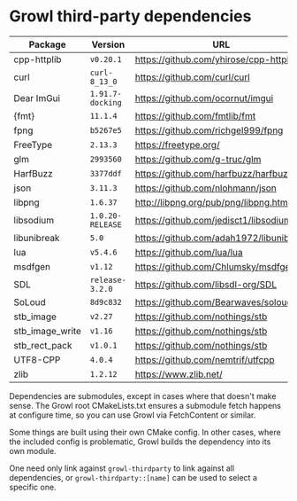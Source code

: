 # Growl third-party dependencies

| Package         | Version          | URL                                     |
|-----------------|------------------|-----------------------------------------|
| cpp-httplib     | `v0.20.1`        | https://github.com/yhirose/cpp-httplib  |
| curl            | `curl-8_13_0`    | https://github.com/curl/curl            |
| Dear ImGui      | `1.91.7-docking` | https://github.com/ocornut/imgui        |
| {fmt}           | `11.1.4`         | https://github.com/fmtlib/fmt           |
| fpng            | `b5267e5`        | https://github.com/richgel999/fpng      |
| FreeType        | `2.13.3`         | https://freetype.org/                   |
| glm             | `2993560`        | https://github.com/g-truc/glm           |
| HarfBuzz        | `3377ddf`        | https://github.com/harfbuzz/harfbuzz    |
| json            | `3.11.3`         | https://github.com/nlohmann/json        |
| libpng          | `1.6.37`         | http://libpng.org/pub/png/libpng.html   |
| libsodium       | `1.0.20-RELEASE` | https://github.com/jedisct1/libsodium   |
| libunibreak     | `5.0`            | https://github.com/adah1972/libunibreak |
| lua             | `v5.4.6`         | https://github.com/lua/lua              |
| msdfgen         | `v1.12`          | https://github.com/Chlumsky/msdfgen/    |
| SDL             | `release-3.2.0`  | https://github.com/libsdl-org/SDL       |
| SoLoud          | `8d9c832`        | https://github.com/Bearwaves/soloud     |
| stb_image       | `v2.27`          | https://github.com/nothings/stb         |
| stb_image_write | `v1.16`          | https://github.com/nothings/stb         |
| stb_rect_pack   | `v1.0.1`         | https://github.com/nothings/stb         |
| UTF8-CPP        | `4.0.4`          | https://github.com/nemtrif/utfcpp       |
| zlib            | `1.2.12`         | https://www.zlib.net/                   |

Dependencies are submodules, except in cases where that doesn't make sense.
The Growl root CMakeLists.txt ensures a submodule fetch happens at configure
time, so you can use Growl via FetchContent or similar.

Some things are built using their own CMake config. In other cases, where the
included config is problematic, Growl builds the dependency into its own module.

One need only link against `growl-thirdparty` to link against all dependencies,
or `growl-thirdparty::[name]` can be used to select a specific one.
